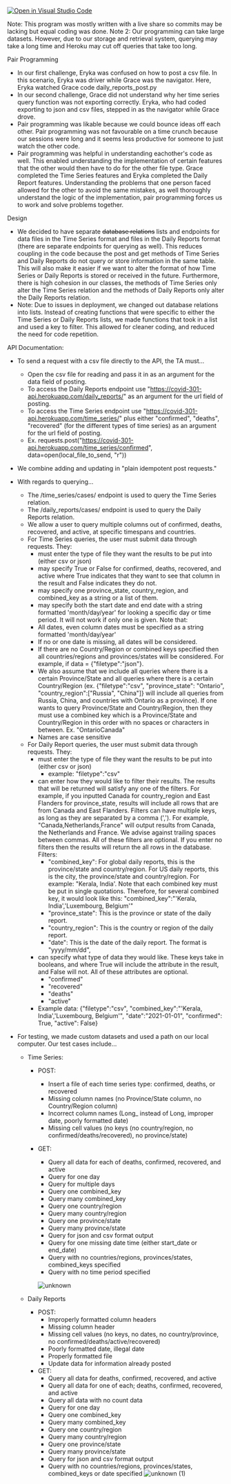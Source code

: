 [![Open in Visual Studio Code](https://classroom.github.com/assets/open-in-vscode-f059dc9a6f8d3a56e377f745f24479a46679e63a5d9fe6f495e02850cd0d8118.svg)](https://classroom.github.com/online_ide?assignment_repo_id=6228005&assignment_repo_type=AssignmentRepo)

Note: This program was mostly written with a live share so commits may be lacking but
equal coding was done.
Note 2: Our programming can take large datasets. However, due to our storage and retrieval system, querying may take a long time and Heroku may cut off queries that take too long.

Pair Programming
- In our first challenge, Eryka was confused on how to post a csv file. In this scenario, Eryka was driver while Grace was the navigator. Here, Eryka watched Grace code daily_reports_post.py 
- In our second challenge, Grace did not understand why her time series query function was not exporting correctly. Eryka, who had coded exporting to json and csv files, stepped in as the navigator while Grace drove.
- Pair programming was likable because we could bounce ideas off each other. Pair programming was not favourable on a time crunch because our sessions were long and it seems less productive for someone to just watch the other code.
- Pair programming was helpful in understanding eachother's code as well. This enabled understanding the implementation of certain features that the other would then have to do for the other file type. Grace completed the Time Series features and Eryka completed the Daily Report features. Understanding the problems that one person faced allowed for the other to avoid the same mistakes, as well thoroughly understand the logic of the implementation, pair programming forces us to work and solve problems together. 

Design
- We decided to have separate ~~database relations~~ lists and endpoints for data files in the Time Series format and files in the Daily Reports format (there are separate endpoints for querying as well). This reduces coupling in the code because the post and get methods of Time Series and Daily Reports do not query or store information in the same table. This will also make it easier if we want to alter the format of how Time Series or Daily Reports is stored or received in the future. Furthermore, there is high cohesion in our classes, the methods of Time Series only alter the Time Series relation and the methods of Daily Reports only alter the Daily Reports relation. 
- Note: Due to issues in deployment, we changed out database relations into lists. Instead of creating functions that were specific to either the Time Series or Daily Reports lists, we made functions that took in a list and used a key to filter. This allowed for cleaner coding, and reduced the need for code repetition. 

 API Documentation:
 - To send a request with a csv file directly to the API, the TA must...
    - Open the csv file for reading and pass it in as an argument for the data field of posting.
    - To access the Daily Reports endpoint use "https://covid-301-api.herokuapp.com/daily_reports/" as an argument for the url field of posting.
    - To access the Time Series endpoint use "https://covid-301-api.herokuapp.com/time_series/" plus either "confirmed", "deaths", "recovered" (for the different types of time series) as an argument for the url field of posting.
    - Ex. requests.post("https://covid-301-api.herokuapp.com/time_series/confirmed", 
        data=open(local_file_to_send, "r"))
 - We combine adding and updating in "plain idempotent post requests."
 - With regards to querying...
    - The /time_series/cases/ endpoint is used to query the Time Series relation.
    - The /daily_reports/cases/ endpoint is used to query the Daily Reports relation.
    - We allow a user to query multiple columns out of confirmed, deaths, recovered, and active, at specific timespans and countries.
    - For Time Series queries, the user must submit data through requests. 
        They:
        - must enter the type of file they want the results to be put into (either csv or json)
        - may specify True or False for confirmed, deaths, recovered, and active where True indicates that they want to see that column in the result and False indicates they do not. 
        - may specify one province_state, country_region, and combined_key as a string or a list of them. 
        - may specify both the start date and end date with a string formatted 'month/day/year' for looking a specific day or time period. It will not work if only one is given.
        Note that:
        - All dates, even column dates must be specified as a string formatted 'month/day/year'
        - If no or one date is missing, all dates will be considered.
        - If there are no Country/Region or combined keys specified then all countries/regions and provinces/states will be considered. For example, if data = {"filetype":"json"}.
        - We also assume that we include all queries where there is a certain Province/State and all queries where there is a certain Country/Region (ex. {"filetype":"csv", "province_state": "Ontario", "country_region":["Russia", "China"]} will include all queries from Russia, China, and countries with Ontario as a province). If one wants to query Province/State and Country/Region, then they must use a combined key which is a Province/State and Country/Region in this order with no spaces or characters in between. Ex. "OntarioCanada"
        - Names are case sensitive
    - For Daily Report queries, the user must submit data through requests. They:
        - must enter the type of file they want the results to be put into (either csv or json)
            - example: "filetype":"csv"
        - can enter how they would like to filter their results. The results that will be returned will satisfy any one of the filters. For example, if you inputted Canada for country_region and  East Flanders for province_state, results will include all rows that are from Canada and East Flanders.
        Filters can have multiple keys, as long as they are separated by a comma (','). For example, "Canada,Netherlands,France" will output results from Canada, the Netherlands and France. We advise against trailing spaces between commas. All of these filters are optional. If you enter no filters then the results will return the all rows in the database. 
            Filters:
            - "combined_key": For global daily reports, this is the province/state and country/region. For US daily reports, this is the city, the province/state and country/region. For example: "Kerala, India'. Note that each combined key must be put in single quotations. Therefore, for several combined key, it would look like this: "combined_key":"'Kerala, India','Luxembourg, Belgium'"
            - "province_state": This is the province or state of the daily report. 
            - "country_region": This is the country or region of the daily report. 
            - "date": This is the date of the daily report. The format is "yyyy/mm/dd", 
        - can specify what type of data they would like. These keys take in booleans, and where True will include the attribute in the result, and False will not. All of these attributes are optional.
            - "confirmed"
            - "recovered"
            - "deaths"
            - "active" 
        - Example data: 
            {"filetype":"csv",
            "combined_key":"'Kerala, India','Luxembourg, Belgium'", 
            "date":"2021-01-01", 
            "confirmed": True, 
            "active": False}


- For testing, we made custom datasets and used a path on our local computer. Our test cases include...
    - Time Series:
        - POST:
            - Insert a file of each time series type: confirmed, deaths, or recovered
            - Missing column names (no Province/State column, no Country/Region column)
            - Incorrect column names (Long_ instead of Long, improper date, poorly formatted date)
            - Missing cell values (no keys (no country/region, no confirmed/deaths/recovered), no province/state)
        - GET:
            - Query all data for each of deaths, confirmed, recovered, and active
            - Query for one day
            - Query for multiple days
            - Query one combined_key
            - Query many combined_key
            - Query one country/region
            - Query many country/region
            - Query one province/state
            - Query many province/state
            - Query for json and csv format output
            - Query for one missing date time (either start_date or end_date)
            - Query with no countries/regions, provinces/states, combined_keys specified
            - Query with no time period specified
            
            ![unknown](https://user-images.githubusercontent.com/38295184/141597977-0a92d3e2-09aa-4096-ac94-efc6e36e1a0e.png)


    - Daily Reports
        - POST:
            - Improperly formatted column headers
            - Missing column header 
            - Missing cell values (no keys, no dates, no country/province, no confirmed/deaths/active/recovered)
            - Poorly formatted date, illegal date
            - Properly formatted file
            - Update data for information already posted
        - GET:
            - Query all data for deaths, confirmed, recovered, and active
            - Query all data for one of each; deaths, confirmed, recovered, and active
            - Query all data with no count data
            - Query for one day
            - Query one combined_key
            - Query many combined_key
            - Query one country/region
            - Query many country/region
            - Query one province/state
            - Query many province/state
            - Query for json and csv format output
            - Query with no countries/regions, provinces/states, combined_keys or date specified
            ![unknown (1)](https://user-images.githubusercontent.com/38295184/141598620-624ccbc1-d876-4170-a83b-6141d89aef09.png)


    
